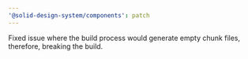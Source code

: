 ```yaml
---
'@solid-design-system/components': patch
---
```


Fixed issue where the build process would generate empty chunk files, therefore, breaking the build.
